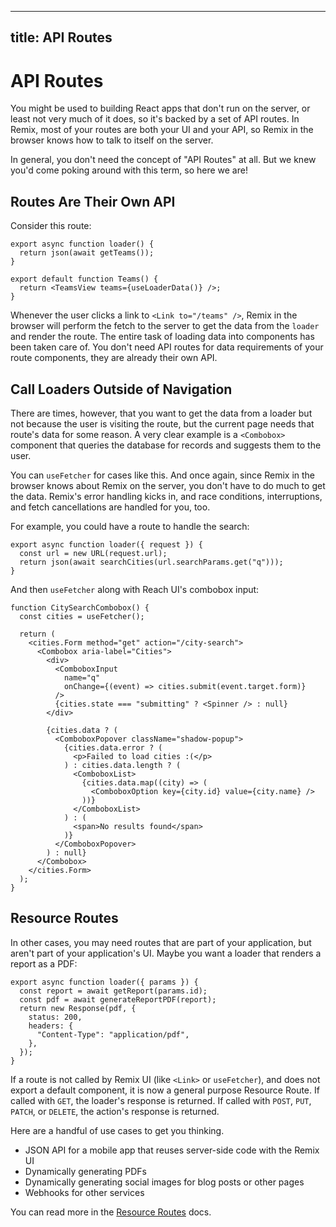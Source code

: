 ---

## title: API Routes

# API Routes

You might be used to building React apps that don't run on the server, or least not very much of it does, so it's backed by a set of API routes. In Remix, most of your routes are both your UI and your API, so Remix in the browser knows how to talk to itself on the server.

In general, you don't need the concept of "API Routes" at all. But we knew you'd come poking around with this term, so here we are!

## Routes Are Their Own API

Consider this route:

```tsx filename=routes/teams.tsx
export async function loader() {
  return json(await getTeams());
}

export default function Teams() {
  return <TeamsView teams={useLoaderData()} />;
}
```

Whenever the user clicks a link to `<Link to="/teams" />`, Remix in the browser will perform the fetch to the server to get the data from the `loader` and render the route. The entire task of loading data into components has been taken care of. You don't need API routes for data requirements of your route components, they are already their own API.

## Call Loaders Outside of Navigation

There are times, however, that you want to get the data from a loader but not because the user is visiting the route, but the current page needs that route's data for some reason. A very clear example is a `<Combobox>` component that queries the database for records and suggests them to the user.

You can `useFetcher` for cases like this. And once again, since Remix in the browser knows about Remix on the server, you don't have to do much to get the data. Remix's error handling kicks in, and race conditions, interruptions, and fetch cancellations are handled for you, too.

For example, you could have a route to handle the search:

```tsx filename=routes/city-search.tsx
export async function loader({ request }) {
  const url = new URL(request.url);
  return json(await searchCities(url.searchParams.get("q")));
}
```

And then `useFetcher` along with Reach UI's combobox input:

```tsx [2,11,14,19,21,23]
function CitySearchCombobox() {
  const cities = useFetcher();

  return (
    <cities.Form method="get" action="/city-search">
      <Combobox aria-label="Cities">
        <div>
          <ComboboxInput
            name="q"
            onChange={(event) => cities.submit(event.target.form)}
          />
          {cities.state === "submitting" ? <Spinner /> : null}
        </div>

        {cities.data ? (
          <ComboboxPopover className="shadow-popup">
            {cities.data.error ? (
              <p>Failed to load cities :(</p>
            ) : cities.data.length ? (
              <ComboboxList>
                {cities.data.map((city) => (
                  <ComboboxOption key={city.id} value={city.name} />
                ))}
              </ComboboxList>
            ) : (
              <span>No results found</span>
            )}
          </ComboboxPopover>
        ) : null}
      </Combobox>
    </cities.Form>
  );
}
```

## Resource Routes

In other cases, you may need routes that are part of your application, but aren't part of your application's UI. Maybe you want a loader that renders a report as a PDF:

```tsx
export async function loader({ params }) {
  const report = await getReport(params.id);
  const pdf = await generateReportPDF(report);
  return new Response(pdf, {
    status: 200,
    headers: {
      "Content-Type": "application/pdf",
    },
  });
}
```

If a route is not called by Remix UI (like `<Link>` or `useFetcher`), and does not export a default component, it is now a general purpose Resource Route. If called with `GET`, the loader's response is returned. If called with `POST`, `PUT`, `PATCH`, or `DELETE`, the action's response is returned.

Here are a handful of use cases to get you thinking.

- JSON API for a mobile app that reuses server-side code with the Remix UI
- Dynamically generating PDFs
- Dynamically generating social images for blog posts or other pages
- Webhooks for other services

You can read more in the [Resource Routes][resource-routes] docs.

[resource-routes]: resource-routes
